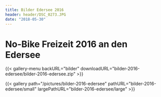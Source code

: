 ```yaml
---
title: Bilder Edersee 2016
header: header/DSC_0273.JPG
date: "2018-05-30"
---
```


# No-Bike Freizeit 2016 an den Edersee

{{< gallery-menu backURL="bilder" downloadURL="bilder-2016-edersee/bilder-2016-edersee.zip" >}}

{{< gallery path="/pictures/bilder-2016-edersee" pathURL="bilder-2016-edersee/small" largePathURL="bilder-2016-edersee/large" >}}
